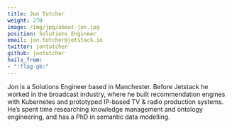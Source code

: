 ```yaml
---
title: Jon Tutcher
weight: 270
image: /img/jpg/about-jon.jpg
position: Solutions Engineer
email: jon.tutcher@jetstack.io
twitter: jontutcher
github: jontutcher
hails_from:
- ":flag-gb:"
---
```


Jon is a Solutions Engineer based in Manchester. Before Jetstack he worked in the broadcast industry, where he built recommendation engines with Kubernetes and prototyped IP-based TV & radio production systems. He’s spent time researching knowledge management and ontology engineering, and has a PhD in semantic data modelling.
